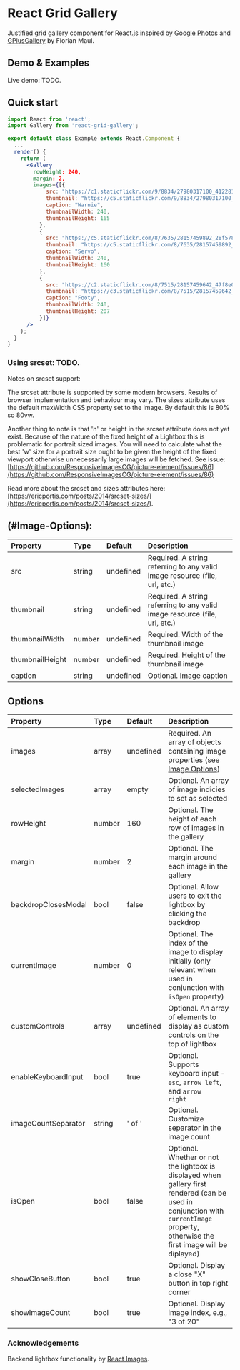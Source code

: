 # React Grid Gallery

Justified grid gallery component for React.js inspired by [Google Photos](https://photos.google.com/) and [GPlusGallery](http://fmaul.de/gallery-grid-example/) by Florian Maul.

## Demo & Examples

Live demo: TODO.


## Quick start

```jsx
import React from 'react';
import Gallery from 'react-grid-gallery';

export default class Example extends React.Component {
  ...
  render() {
    return (
      <Gallery
        rowHeight: 240,
        margin: 2,
        images={[{
            src: "https://c1.staticflickr.com/9/8834/27980317100_4122816a5c_o.png",
            thumbnail: "https://c5.staticflickr.com/9/8834/27980317100_e87052d0b0_m.jpg",
            caption: "Warnie",
            thumbnailWidth: 240,
            thumbnailHeight: 165
          },
          {
            src: "https://c5.staticflickr.com/8/7635/28157459892_28f5784891_o.jpg",
            thumbnail: "https://c5.staticflickr.com/8/7635/28157459892_08d53d0a8d_m.jpg",
            caption: "Servo",
            thumbnailWidth: 240,
            thumbnailHeight: 160
          },
          {
            src: "https://c2.staticflickr.com/8/7515/28157459642_47f8e073ce_o.png",
            thumbnail: "https://c3.staticflickr.com/8/7515/28157459642_506a1008f2_m.jpg",
            caption: "Footy",
            thumbnailWidth: 240,
            thumbnailHeight: 207
          }]}
      />
    );
  }
}
```


### Using srcset: TODO.



Notes on srcset support:

The srcset attribute is supported by some modern browsers.  Results of browser implementation and behaviour may vary. The sizes attribute uses the default maxWidth CSS property set to the image.  By default this is 80% so 80vw.

Another thing to note is that 'h' or height in the srcset attribute does not yet exist. Because of the nature of the fixed height of a Lightbox this is problematic for portrait sized images.  You will need to calculate what the best 'w' size for a portrait size ought to be given the height of the fixed viewport otherwise unnecessarily large images will be fetched. See issue: [https://github.com/ResponsiveImagesCG/picture-element/issues/86](https://github.com/ResponsiveImagesCG/picture-element/issues/86)

Read more about the srcset and sizes attributes here: [https://ericportis.com/posts/2014/srcset-sizes/](https://ericportis.com/posts/2014/srcset-sizes/).


## (#Image-Options):

Property	|	Type		|	Default		|	Description
:-----------------------|:--------------|:--------------|:--------------------------------
src                     | string        | undefined     | Required. A string referring to any valid image resource (file, url, etc.)
thumbnail               | string        | undefined     | Required. A string referring to any valid image resource (file, url, etc.)
thumbnailWidth          | number        | undefined     | Required. Width of the thumbnail image
thumbnailHeight         | number        | undefined     | Required. Height of the thumbnail image
caption                 | string        | undefined     | Optional. Image caption



## Options

Property	|	Type		|	Default		|	Description
:-----------------------|:--------------|:--------------|:--------------------------------
images                  | array         | undefined     | Required. An array of objects containing image properties (see [Image Options](#Image-Options))
selectedImages          | array         | empty         | Optional. An array of image indicies to set as selected
rowHeight               | number        | 160           | Optional. The height of each row of images in the gallery
margin                  | number        | 2             | Optional. The margin around each image in the gallery
backdropClosesModal	|	bool	| false	        | Optional. Allow users to exit the lightbox by clicking the backdrop
currentImage            | number        | 0             | Optional. The index of the image to display initially (only relevant when used in conjunction with `isOpen` property)
customControls          | array         | undefined     | Optional. An array of elements to display as custom controls on the top of lightbox
enableKeyboardInput     | bool          | true          | Optional. Supports keyboard input - <code>esc</code>, <code>arrow left</code>, and <code>arrow right</code>
imageCountSeparator     | string        | ' of '        | Optional. Customize separator in the image count
isOpen                  | bool          | false         | Optional. Whether or not the lightbox is displayed when gallery first rendered (can be used in conjunction with `currentImage` property, otherwise the first image will be diplayed)
showCloseButton         | bool          | true          | Optional. Display a close "X" button in top right corner
showImageCount          | bool          | true          | Optional. Display image index, e.g., "3 of 20"








### Acknowledgements

Backend lightbox functionality by [React Images](https://github.com/jossmac/react-images).
